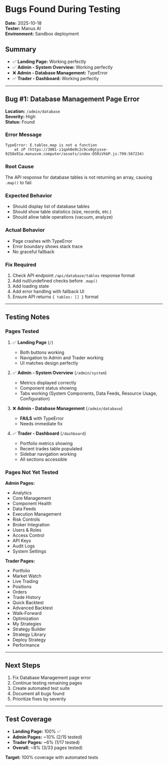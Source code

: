 # Bugs Found During Testing

**Date:** 2025-10-18  
**Tester:** Manus AI  
**Environment:** Sandbox deployment

## Summary

- ✅ **Landing Page:** Working perfectly
- ✅ **Admin - System Overview:** Working perfectly
- ❌ **Admin - Database Management:** TypeError
- ✅ **Trader - Dashboard:** Working perfectly

---

## Bug #1: Database Management Page Error

**Location:** `/admin/database`  
**Severity:** High  
**Status:** Found

### Error Message

```
TypeError: E.tables.map is not a function
    at zP (https://3001-i1qah0e9c2c9cx0gtysxe-9258e91a.manusvm.computer/assets/index-D5RiVhbP.js:799:567234)
```

### Root Cause

The API response for database tables is not returning an array, causing `.map()` to fail.

### Expected Behavior

- Should display list of database tables
- Should show table statistics (size, records, etc.)
- Should allow table operations (vacuum, analyze)

### Actual Behavior

- Page crashes with TypeError
- Error boundary shows stack trace
- No graceful fallback

### Fix Required

1. Check API endpoint `/api/database/tables` response format
2. Add null/undefined checks before `.map()`
3. Add loading state
4. Add error handling with fallback UI
5. Ensure API returns `{ tables: [] }` format

---

## Testing Notes

### Pages Tested

1. ✅ **Landing Page** (`/`)
   - Both buttons working
   - Navigation to Admin and Trader working
   - UI matches design perfectly

2. ✅ **Admin - System Overview** (`/admin/system`)
   - Metrics displayed correctly
   - Component status showing
   - Tabs working (System Components, Data Feeds, Resource Usage, Configuration)

3. ❌ **Admin - Database Management** (`/admin/database`)
   - **FAILS** with TypeError
   - Needs immediate fix

4. ✅ **Trader - Dashboard** (`/dashboard`)
   - Portfolio metrics showing
   - Recent trades table populated
   - Sidebar navigation working
   - All sections accessible

### Pages Not Yet Tested

**Admin Pages:**
- Analytics
- Core Management
- Component Health
- Data Feeds
- Execution Management
- Risk Controls
- Broker Integration
- Users & Roles
- Access Control
- API Keys
- Audit Logs
- System Settings

**Trader Pages:**
- Portfolio
- Market Watch
- Live Trading
- Positions
- Orders
- Trade History
- Quick Backtest
- Advanced Backtest
- Walk-Forward
- Optimization
- My Strategies
- Strategy Builder
- Strategy Library
- Deploy Strategy
- Performance

---

## Next Steps

1. Fix Database Management page error
2. Continue testing remaining pages
3. Create automated test suite
4. Document all bugs found
5. Prioritize fixes by severity

---

## Test Coverage

- **Landing Page:** 100% ✅
- **Admin Pages:** ~10% (2/15 tested)
- **Trader Pages:** ~6% (1/17 tested)
- **Overall:** ~8% (3/33 pages tested)

**Target:** 100% coverage with automated tests

